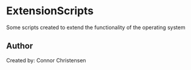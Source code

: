 # ExtensionScripts
Some scripts created to extend the functionality of the operating system

## Author
Created by: Connor Christensen
